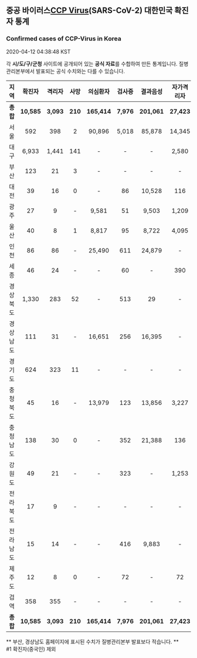 
## 중공 바이러스[CCP Virus]()(SARS-CoV-2) 대한민국 확진자 통계
### Confirmed cases of CCP-Virus in Korea
2020-04-12 04:38:48 KST

각 **시/도/구/군청** 사이트에 공개되어 있는 **공식 자료**를 수합하여 만든 통계입니다.
질병관리본부에서 발표되는 공식 수치와는 다를 수 있습니다.


|  지역  | 확진자 |  격리자  |  사망  |  의심환자  |  검사중  |  결과음성  |  자가격리자  |  감시중  |  감시해제  |  퇴원  |
|:------:|:------:|:--------:|:--------:|:----------:|:--------:|:----------------:|:------------:|:--------:|:----------:|:--:|
|**총합**|**10,585**|**3,093**|**210**|**165,414**|**7,976**|**201,061**|**27,423**|**8,485**|**28,733**|**7,241**|
|서울|592|398|2|90,896|5,018|85,878|14,345|4,433|9,912|194|
|대구|6,933|1,441|141|-|-|-|2,580|-|-|5,351|
|부산|123|21|3|-|-|-|-|-|-|99|
|대전|39|16|0|-|86|10,528|116|116|799|23|
|광주|27|9|-|9,581|51|9,503|1,209|7|1,202|18|
|울산|40|8|1|8,817|95|8,722|4,095|929|3,166|32|
|인천|86|86|-|25,490|611|24,879|-|-|-|-|
|세종|46|24|-|-|60|-|390|-|-|22|
|경상북도|1,330|283|52|-|513|29|-|904|11,044|951|
|경상남도|111|31|-|16,651|256|16,395|-|-|-|80|
|경기도|624|323|11|-|-|-|-|-|-|290|
|충청북도|45|16|-|13,979|123|13,856|3,227|1,065|2,162|29|
|충청남도|138|30|0|-|352|21,388|136|-|-|108|
|강원도|49|21|-|-|323|-|1,253|-|-|28|
|전라북도|17|9|-|-|-|-|-|-|-|8|
|전라남도|15|14|-|-|416|9,883|-|1,031|448|1|
|제주도|12|8|0|-|72|-|72|-|-|4|
|검역|358|355|-|-|-|-|-|-|-|3|
|**총합**|**10,585**|**3,093**|**210**|**165,414**|**7,976**|**201,061**|**27,423**|**8,485**|**28,733**|**7,241**|


** 부산, 경상남도 홈페이지에 표시된 수치가 질병관리본부 발표보다 적습니다. **<br>
#1 확진자(중국인) 제외
    